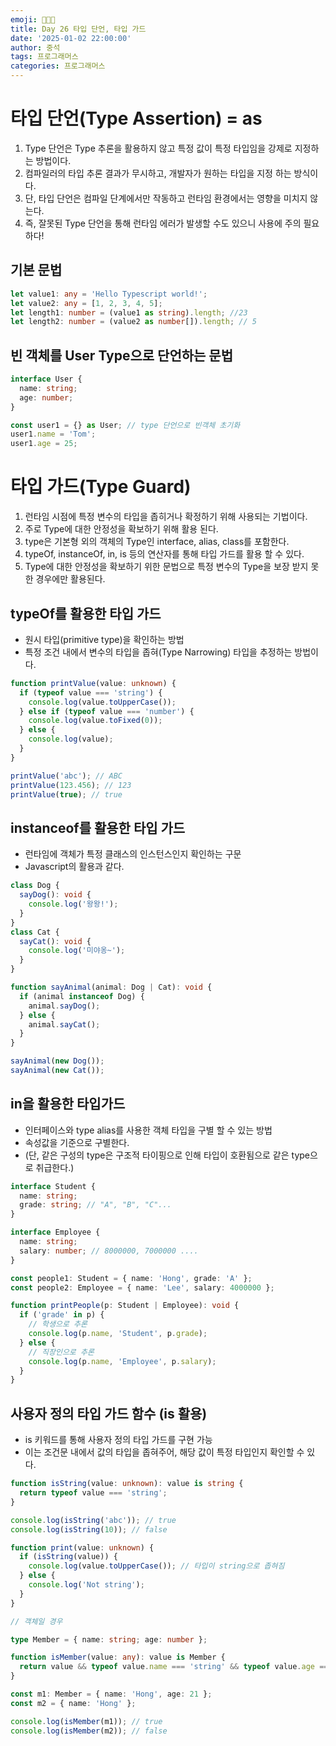 ```yaml
---
emoji: 👨🏻‍💻
title: Day 26 타입 단언, 타입 가드
date: '2025-01-02 22:00:00'
author: 중석
tags: 프로그래머스
categories: 프로그래머스
---
```


# 타입 단언(Type Assertion) = as

1. Type 단언은 Type 추론을 활용하지 않고 특정 값이 특정 타입임을 강제로 지정하는 방법이다.
2. 컴파일러의 타입 추론 결과가 무시하고, 개발자가 원하는 타입을 지정 하는 방식이다.
3. 단, 타입 단언은 컴파일 단계에서만 작동하고 런타임 환경에서는 영향을 미치지 않는다.
4. 즉, 잘못된 Type 단언을 통해 런타임 에러가 발생할 수도 있으니 사용에 주의 필요하다!

## 기본 문법

```ts
let value1: any = 'Hello Typescript world!';
let value2: any = [1, 2, 3, 4, 5];
let length1: number = (value1 as string).length; //23
let length2: number = (value2 as number[]).length; // 5
```

## 빈 객체를 User Type으로 단언하는 문법

```ts
interface User {
  name: string;
  age: number;
}

const user1 = {} as User; // type 단언으로 빈객체 초기화
user1.name = 'Tom';
user1.age = 25;
```

# 타입 가드(Type Guard)

1. 런타임 시점에 특정 변수의 타입을 좁히거나 확정하기 위해 사용되는 기법이다.
2. 주로 Type에 대한 안정성을 확보하기 위해 활용 된다.
3. type은 기본형 외의 객체의 Type인 interface, alias, class를 포함한다.
4. typeOf, instanceOf, in, is 등의 연산자를 통해 타입 가드를 활용 할 수 있다.
5. Type에 대한 안정성을 확보하기 위한 문법으로 특정 변수의 Type을 보장 받지 못한 경우에만 활용된다.

## typeOf를 활용한 타입 가드

- 원시 타입(primitive type)을 확인하는 방법
- 특정 조건 내에서 변수의 타입을 좁혀(Type Narrowing) 타입을 추정하는 방법이다.

```ts
function printValue(value: unknown) {
  if (typeof value === 'string') {
    console.log(value.toUpperCase());
  } else if (typeof value === 'number') {
    console.log(value.toFixed(0));
  } else {
    console.log(value);
  }
}

printValue('abc'); // ABC
printValue(123.456); // 123
printValue(true); // true
```

## instanceof를 활용한 타입 가드

- 런타임에 객체가 특정 클래스의 인스턴스인지 확인하는 구문
- Javascript의 활용과 같다.

```ts
class Dog {
  sayDog(): void {
    console.log('왕왕!');
  }
}
class Cat {
  sayCat(): void {
    console.log('미야옹~');
  }
}

function sayAnimal(animal: Dog | Cat): void {
  if (animal instanceof Dog) {
    animal.sayDog();
  } else {
    animal.sayCat();
  }
}

sayAnimal(new Dog());
sayAnimal(new Cat());
```

## in을 활용한 타입가드

- 인터페이스와 type alias를 사용한 객체 타입을 구별 할 수 있는 방법
- 속성값을 기준으로 구별한다.
- (단, 같은 구성의 type은 구조적 타이핑으로 인해 타입이 호환됨으로 같은 type으로 취급한다.)

```ts
interface Student {
  name: string;
  grade: string; // "A", "B", "C"...
}

interface Employee {
  name: string;
  salary: number; // 8000000, 7000000 ....
}

const people1: Student = { name: 'Hong', grade: 'A' };
const people2: Employee = { name: 'Lee', salary: 4000000 };

function printPeople(p: Student | Employee): void {
  if ('grade' in p) {
    // 학생으로 추론
    console.log(p.name, 'Student', p.grade);
  } else {
    // 직장인으로 추론
    console.log(p.name, 'Employee', p.salary);
  }
}
```

## 사용자 정의 타입 가드 함수 (is 활용)

- is 키워드를 통해 사용자 정의 타입 가드를 구현 가능
- 이는 조건문 내에서 값의 타입을 좁혀주어, 해당 값이 특정 타입인지 확인할 수 있다.

```ts
function isString(value: unknown): value is string {
  return typeof value === 'string';
}

console.log(isString('abc')); // true
console.log(isString(10)); // false

function print(value: unknown) {
  if (isString(value)) {
    console.log(value.toUpperCase()); // 타입이 string으로 좁혀짐
  } else {
    console.log('Not string');
  }
}

// 객체일 경우

type Member = { name: string; age: number };

function isMember(value: any): value is Member {
  return value && typeof value.name === 'string' && typeof value.age === 'number';
}

const m1: Member = { name: 'Hong', age: 21 };
const m2 = { name: 'Hong' };

console.log(isMember(m1)); // true
console.log(isMember(m2)); // false
```

```toc

```
